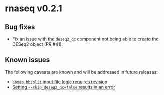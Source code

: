 # rnaseq v0.2.1

## Bug fixes

* Fix an issue with the `deseq2_qc` component not being able to create the DESeq2 object (PR #41).

## Known issues

The following caveats are known and will be addressed in future releases:

- [`bbmap_bbsplit` input file logic requires revision](https://github.com/viash-hub/rnaseq/issues/30)
- [Setting `--skip_deseq2_qc=false` results in an error](https://github.com/viash-hub/rnaseq/issues/31)
